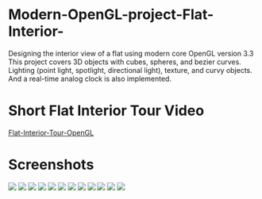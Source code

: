# Modern-OpenGL-project-Flat-Interior-

Designing the interior view of a flat using modern core OpenGL version 3.3 This project covers 3D objects with cubes, spheres, and bezier curves. Lighting (point light, spotlight, directional light), texture, and curvy objects. And a real-time analog clock is also implemented.

# Short Flat Interior Tour Video
[Flat-Interior-Tour-OpenGL](https://github.com/saimoon-oman/Modern-OpenGL-project-Flat-Interior/blob/main/Flat%20Interior%20Tour/Flat%20Interior%20Tour.mp4)

# Screenshots
![](https://github.com/saimoon-oman/Modern-OpenGL-project-Flat-Interior/blob/main/Presentation%20Slide%20%26%20Screenshot/screenshot/picture_read_to_print/Picture1.png)
![](https://github.com/saimoon-oman/Modern-OpenGL-project-Flat-Interior/blob/main/Presentation%20Slide%20%26%20Screenshot/screenshot/picture_read_to_print/Picture2.png)
![](https://github.com/saimoon-oman/Modern-OpenGL-project-Flat-Interior/blob/main/Presentation%20Slide%20%26%20Screenshot/screenshot/picture_read_to_print/Picture3.png)
![](https://github.com/saimoon-oman/Modern-OpenGL-project-Flat-Interior/blob/main/Presentation%20Slide%20%26%20Screenshot/screenshot/picture_read_to_print/Picture4.png)
![](https://github.com/saimoon-oman/Modern-OpenGL-project-Flat-Interior/blob/main/Presentation%20Slide%20%26%20Screenshot/screenshot/picture_read_to_print/Picture5.png)
![](https://github.com/saimoon-oman/Modern-OpenGL-project-Flat-Interior/blob/main/Presentation%20Slide%20%26%20Screenshot/screenshot/picture_read_to_print/Picture6.png)
![](https://github.com/saimoon-oman/Modern-OpenGL-project-Flat-Interior/blob/main/Presentation%20Slide%20%26%20Screenshot/screenshot/picture_read_to_print/Picture7.png)
![](https://github.com/saimoon-oman/Modern-OpenGL-project-Flat-Interior/blob/main/Presentation%20Slide%20%26%20Screenshot/screenshot/picture_read_to_print/Picture8.png)
![](https://github.com/saimoon-oman/Modern-OpenGL-project-Flat-Interior/blob/main/Presentation%20Slide%20%26%20Screenshot/screenshot/picture_read_to_print/Picture9.png)
![](https://github.com/saimoon-oman/Modern-OpenGL-project-Flat-Interior/blob/main/Presentation%20Slide%20%26%20Screenshot/screenshot/picture_read_to_print/Picture10.png)
![](https://github.com/saimoon-oman/Modern-OpenGL-project-Flat-Interior/blob/main/Presentation%20Slide%20%26%20Screenshot/screenshot/picture_read_to_print/Picture11.png)
![](https://github.com/saimoon-oman/Modern-OpenGL-project-Flat-Interior/blob/main/Presentation%20Slide%20%26%20Screenshot/screenshot/picture_read_to_print/Picture12.png)

